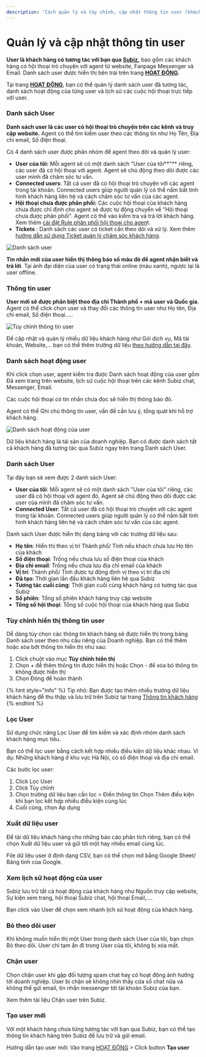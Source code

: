 ```yaml
---
description: 'Cách quản lý và tùy chỉnh, cập nhật thông tin user (khách hàng) của bạn.'
---
```


# Quản lý và cập nhật thông tin user

**User là khách hàng có tương tác với bạn qua** [**Subiz**](https://subiz.com/vi/)**,** bao gồm các khách hàng có hội thoại trò chuyện với agent từ website, Fanpage Messenger và Email. Danh sách user được hiển thị bên trái trên trang [**HOẠT ĐỘNG**](https://app.subiz.com/activities)**.**

Tại trang [**HOẠT ĐỘNG**](https://app.subiz.com/activities), bạn có thể quản lý danh sách user đã tương tác, danh sách hoạt động của từng user và lịch sử các cuộc hội thoại trực tiếp với user.

### **Danh sách User** <a id="danhsachuser"></a>

**Danh sách user là các user có hội thoại trò chuyện trên các kênh và truy cập website.** Agent có thể tìm kiếm user theo các thông tin như Họ Tên, Địa chỉ email, Số điện thoại.

Có 4 danh sách user được phân nhóm để agent theo dõi và quản lý user:

* **User của tôi:** Mỗi agent sẽ có một danh sách "User của tôi**"** riêng, các user đã có hội thoại với agent. Agent sẽ chủ động theo dõi được các user mình đã chăm sóc tư vấn.
* **Connected users**: Tất cả user đã có hội thoại trò chuyện với các agent trong tài khoản. Connected users giúp người quản lý có thể nắm bắt tình hình khách hàng liên hệ và cách chăm sóc tư vấn của các agent.
* **Hội thoại chưa được phân phối:** Các cuộc hội thoại của khách hàng chưa được chỉ định cho agent sẽ được tự động chuyển về "Hội thoại chưa được phân phối". Agent có thể vào kiểm tra và trả lời khách hàng. Xem thêm [cài đặt Rule phân phối hội thoại cho agen](https://help.subiz.com/bat-dau-voi-subiz/trien-khai-hoat-dong/phan-phoi-cuoc-hoi-thoai/rule-phan-phoi-cuoc-hoi-thoai)t.
* **Tickets** : Danh sách các user có ticket cần theo dõi và xử lý.  Xem thêm [hướng dẫn sử dụng Ticket quản lý chăm sóc khách hàng](https://help.subiz.com/bat-dau-voi-subiz/lam-viec-tren-subiz/ticket-quan-ly-cham-soc-khach-hang).

![Danh s&#xE1;ch user](../../.gitbook/assets/phan-khuc-user-copy.jpg)

**Tin nhắn mới của user hiển thị thông báo số màu đỏ để agent nhận biết và trả lời**. Tại ảnh đại diện của user có trạng thái online \(màu xanh\), ngược lại là user offline.

### Thông tin user

**User mới sẽ được phân biệt theo địa chỉ Thành phố + mã user và Quốc gia**. Agent có thể click chọn user và thay đổi các thông tin user như Họ tên, Địa chỉ email, Số điện thoại.....

![T&#xF9;y ch&#x1EC9;nh th&#xF4;ng tin user](../../.gitbook/assets/user-info-1-copy.jpg)

Để cập nhật và quản lý nhiều dữ liệu khách hàng như Gói dịch vụ, Mã tài khoản, Website,... bạn có thể thêm trường dữ liệu [theo hướng dẫn tại đây](https://help.subiz.com/su-dung-subiz-nang-cao/quan-ly-du-lieu/thong-tin-khach-hang).

### Danh sách hoạt động user <a id="listactivities"></a>

Khi click chọn user, agent kiểm tra được Danh sách hoạt động của user gồm Đã xem trang trên website, lịch sử cuộc hội thoại trên các kênh Subiz chat, Messenger, Email.

Các cuộc hội thoại có tin nhắn chưa đọc sẽ hiển thị thông báo đỏ.

Agent có thể Ghi chú thông tin user, vấn đề cần lưu ý, tổng quát khi hỗ trợ khách hàng.

![Danh s&#xE1;ch ho&#x1EA1;t &#x111;&#x1ED9;ng c&#x1EE7;a user](../../.gitbook/assets/activites-copy-123.jpg)



Dữ liệu khách hàng là tài sản của doanh nghiệp. Bạn có được danh sách tất cả khách hàng đã tương tác qua Subiz ngay trên trang Danh sách User.

### Danh sách User

Tại đây bạn sẽ xem được 2 danh sách User:

* **User của tôi**: Mỗi agent sẽ có một danh sách "User của tôi" riêng, các user đã có hội thoại với agent đó. Agent sẽ chủ động theo dõi được các user của mình đã chăm sóc tư vấn.
* **Connected User**: Tất cả user đã có hội thoại trò chuyện với các agent trong tài khoản. Connected users giúp người quản lý có thể nắm bắt tình hình khách hàng liên hệ và cách chăm sóc tư vấn của các agent.

Danh sách User được hiển thị dạng bảng với các trường dữ liệu sau:

* **Họ tên**: Hiển thị theo vị trí Thành phố/ Tỉnh nếu khách chưa lưu Họ tên của khách
* **Số điện thoại**: Trống nếu chưa lưu số điện thoại của khách
* **Địa chỉ email**: Trống nếu chưa lưu địa chỉ email của khách
* **Vị trí**: Thành phố/ Tỉnh được tự động định vị theo vị trí địa chỉ
* **Đã tạo**: Thời gian lần đầu khách hàng liên hệ qua Subiz
* **Tương tác cuối cùng**: Thời gian cuối cùng khách hàng có tương tác qua Subiz
* **Số phiên**: Tổng số phiên khách hàng truy cập website
* **Tổng số hội thoại**: Tổng số cuộc hội thoại của khách hàng qua Subiz

### Tùy chỉnh hiển thị thông tin user

Dễ dàng tùy chọn các thông tin khách hàng sẽ được hiển thị trong bảng Danh sách user theo nhu cầu riêng của Doanh nghiệp. Bạn có thể thêm hoặc xóa bớt thông tin hiển thị như sau:

1. Click chuột vào mục **Tùy chỉnh hiển thị**
2. Chọn + để thêm thông tin được hiển thị hoặc Chọn - để xóa bỏ thông tin không được hiển thị 
3. Chọn Đóng để hoàn thành

{% hint style="info" %}
Tip nhỏ: Bạn được tạo thêm nhiều trường dữ liệu khách hàng để thu thập và lưu trữ trên Subiz tại trang [Thông tin khách hàng](https://app.subiz.com/settings/user-attributes)
{% endhint %}

### Lọc User

Sử dụng chức năng Lọc User để tìm kiếm và xác định nhóm danh sách khách hàng mục tiêu.

Bạn có thể lọc user bằng cách kết hợp nhiều điều kiện dữ liệu khác nhau. Ví dụ: Những khách hàng ở khu vực Hà Nội,  có số điện thoại và địa chỉ email.

Các bước lọc user:

1. Click Lọc User 
2. Click Tùy chỉnh
3. Chọn trường dữ liệu bạn cần lọc &gt; Điền thông tin Chọn Thêm điều kiện khi bạn lọc kết hợp nhiều điều kiện cùng lúc
4. Cuối cùng, chọn Áp dụng

### Xuất dữ liệu user

Để tải dữ liệu khách hàng cho những báo cáo phân tích riêng, bạn có thể chọn Xuất dữ liệu user và gửi tới một hay nhiều email cùng lúc.

File dữ liệu user ở định dạng CSV, bạn có thể chọn mở bằng Google Sheet/ Bảng tính của Google.

### Xem lịch sử hoạt động của user

Subiz lưu trữ tất cả hoạt động của khách hàng như Nguồn truy cập website, Sự kiện xem trang, hội thoại Subiz chat, hội thoại Email,....

Bạn click vào User để chọn xem nhanh lịch sử hoạt động của khách hàng.

### Bỏ theo dõi user

Khi không muốn hiển thị một User trong danh sách User của tôi, bạn chọn Bỏ theo dõi. User chỉ tạm ẩn đi trong User của tôi, không bị xóa mất. 

### Chặn user

Chọn chặn user khi gặp đối tượng spam chat hay có hoạt động ảnh hưởng tới doanh nghiệp. User bị chặn sẽ không nhìn thấy cửa sổ chat nữa và không thể gửi email, tin nhắn messenger tới tài khoản Subiz của bạn.

Xem thêm tài liệu Chặn user trên Subiz.

### Tạo user mới

Với một khách hàng chưa từng tương tác với bạn qua Subiz, bạn có thể tạo thông tin khách hàng trên Subiz để lưu trữ và gửi email.

Hướng dẫn tạo user mới: Vào trang [HOẠT ĐỘNG](https://app.subiz.com/convo) &gt; Click button **Tạo user**  


